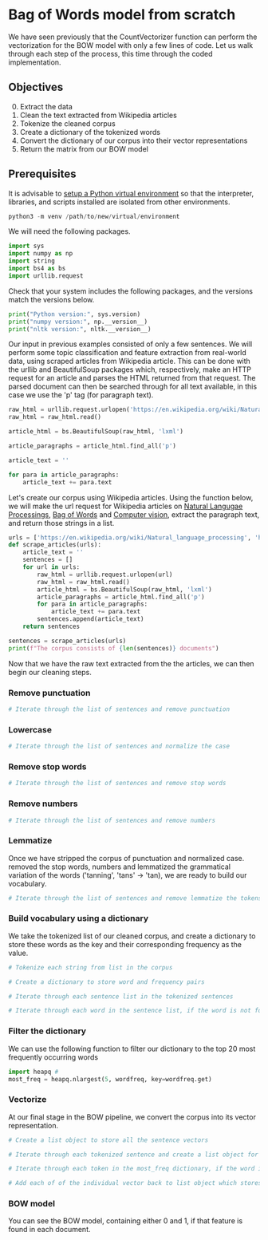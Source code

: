 # Bag of Words model from scratch

We have seen previously that the CountVectorizer function can perform the vectorization for the BOW model with only a few lines of code. Let us walk through each step of the process, this time through the coded implementation. 

## Objectives
0. Extract the data
1. Clean the text extracted from Wikipedia articles
2. Tokenize the cleaned corpus
3. Create a dictionary of the tokenized words
4. Convert the dictionary of our corpus into their vector representations
5. Return the matrix from our BOW model

## Prerequisites

It is advisable to [setup a Python virtual environment](https://docs.python.org/3/library/venv.html) so that the interpreter, libraries, and scripts installed are isolated from other environments.

```python
python3 -m venv /path/to/new/virtual/environment
```

We will need the following packages.
```python
import sys
import numpy as np  
import string
import bs4 as bs  
import urllib.request  
```
Check that your system includes the following packages, and the versions match the versions below.

```python
print("Python version:", sys.version)
print("numpy version:", np.__version__)
print("nltk version:", nltk.__version__)
```

Our input in previous examples consisted of only a few sentences. We will perform some topic classification and feature extraction from real-world data, using scraped articles from Wikipedia article. This can be done with the urllib and BeautifulSoup packages which, respectively, make an HTTP request for an article and parses the HTML returned from that request. The parsed document can then be searched through for all text available, in this case we use the 'p' tag (for paragraph text).

```python
raw_html = urllib.request.urlopen('https://en.wikipedia.org/wiki/Natural_language_processing')  
raw_html = raw_html.read()

article_html = bs.BeautifulSoup(raw_html, 'lxml')

article_paragraphs = article_html.find_all('p')

article_text = ''

for para in article_paragraphs:  
    article_text += para.text
```

Let's create our corpus using Wikipedia articles. Using the function below, we will make the url request for Wikipedia articles on [Natural Langugae Processings](https://en.wikipedia.org/wiki/Natural_angugae_processing), [Bag of Words](https://en.wikipedia.org/wiki/Bag-of-words_model) and [Computer vision](https://en.wikipedia.org/wiki/Computer_vision), extract the paragraph text, and return those strings in a list.

```python
urls = ['https://en.wikipedia.org/wiki/Natural_language_processing', 'https://en.wikipedia.org/wiki/Bag_of_words', 'https://en.wikipedia.org/wiki/Computer_vision']
def scrape_articles(urls):
    article_text = ''
    sentences = []
    for url in urls:
        raw_html = urllib.request.urlopen(url)  
        raw_html = raw_html.read()
        article_html = bs.BeautifulSoup(raw_html, 'lxml')
        article_paragraphs = article_html.find_all('p')
        for para in article_paragraphs:  
            article_text += para.text
        sentences.append(article_text)
    return sentences

sentences = scrape_articles(urls)
print(f"The corpus consists of {len(sentences)} documents")
```

Now that we have the raw text extracted from the the articles, we can then begin our cleaning steps.

### Remove punctuation

```python
# Iterate through the list of sentences and remove punctuation
```

### Lowercase

```python
# Iterate through the list of sentences and normalize the case
```

### Remove stop words

```python
# Iterate through the list of sentences and remove stop words
```

### Remove numbers

```python
# Iterate through the list of sentences and remove numbers

```

### Lemmatize
Once we have stripped the corpus of punctuation and normalized case. removed the stop words, numbers and lemmatized the grammatical variation of the words  ('tanning', 'tans' -> 'tan), we are ready to build our vocabulary.

```python
# Iterate through the list of sentences and remove lemmatize the tokens

```

### Build vocabulary using a dictionary
We take the tokenized list of our cleaned corpus, and create a dictionary to store these words as the key and their corresponding frequency as the value.

```python
# Tokenize each string from list in the corpus

# Create a dictionary to store word and frequency pairs

# Iterate through each sentence list in the tokenized sentences

# Iterate through each word in the sentence list, if the word is not found in the dictionary keys, add to dictionary; if the word is found in the dictionary, increment the value count of its frequency by 1. 

```

### Filter the dictionary

We can use the following function to filter our dictionary to the top 20 most frequently occurring words

```python
import heapq # 
most_freq = heapq.nlargest(5, wordfreq, key=wordfreq.get)
```

### Vectorize

At our final stage in the BOW pipeline, we convert the corpus into its vector representation. 

```python
# Create a list object to store all the sentence vectors

# Iterate through each tokenized sentence and create a list object for each sentence vector

# Iterate through each token in the most_freq dictionary, if the word is not found in the dictionary keys, add to dictionary; if the word is found in the tokens for the sentence, append 1 to the individual sentence vector, otherwise append 0. 

# Add each of of the individual vector back to list object which stores all sentence vectors to represent as a matrix
```

### BOW model
You can see the BOW model, containing either 0 and 1, if that feature is found in each document.
